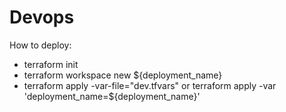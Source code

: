 # Devops

How to deploy:
- terraform init
- terraform workspace new ${deployment_name}
- terraform apply -var-file="dev.tfvars" or terraform apply -var 'deployment_name=${deployment_name}'
